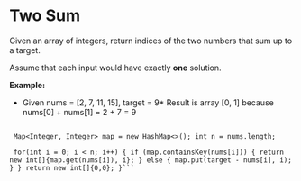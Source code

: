 # Two Sum

Given an array of integers, return indices of the two numbers that sum up to a target.

Assume that each input would have exactly **one** solution.

**Example:**

* Given nums = \[2, 7, 11, 15\], target = 9* Result is array \[0, 1\] because nums\[0\] + nums\[1\] = 2 + 7 = 9

```javapublic int[] twoSum(int[] nums, int target) {

 Map<Integer, Integer> map = new HashMap<>(); int n = nums.length;

 for(int i = 0; i < n; i++) { if (map.containsKey(nums[i])) { return new int[]{map.get(nums[i]), i}; } else { map.put(target - nums[i], i); } } return new int[]{0,0}; }```
